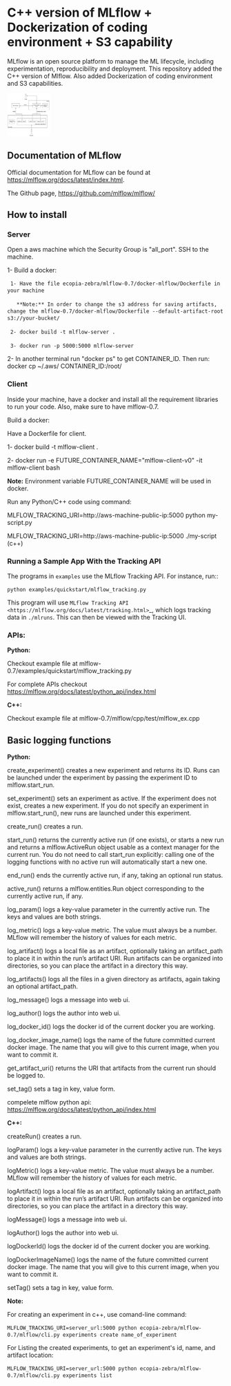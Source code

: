 # C++ version of MLflow + Dockerization of coding environment + S3 capability

MLflow is an open source platform to manage the ML lifecycle, including experimentation, reproducibility and deployment.
This repository added the C++ version of Mlflow. Also added Dockerization of coding environment and S3 capabilities. 


<img src="Architecture.png" alt="Architecture" width="100" height="100">


## Documentation of MLflow

Official documentation for MLflow can be found at https://mlflow.org/docs/latest/index.html.

The Github page, https://github.com/mlflow/mlflow/


## How to install

### Server

Open a aws machine which the Security Group is "all_port". SSH to the machine.

  1- Build a docker:
 
     1- Have the file ecopia-zebra/mlflow-0.7/docker-mlflow/Dockerfile in your machine
     
       **Note:** In order to change the s3 address for saving artifacts, change the mlflow-0.7/docker-mlflow/Dockerfile --default-artifact-root s3://your-bucket/
    
     2- docker build -t mlflow-server .
    
     3- docker run -p 5000:5000 mlflow-server

  2- In another terminal run "docker ps" to get CONTAINER_ID. Then run: docker cp  ~/.aws/  CONTAINER_ID:/root/
  

  

### Client

Inside your machine, have a docker and install all the requirement libraries to run your code. Also, make sure to have mlflow-0.7.

Build a docker:
  
  Have a Dockerfile for client.
  
  1- docker build -t mlflow-client .
  
  2- docker run -e FUTURE_CONTAINER_NAME="mlflow-client-v0" -it mlflow-client bash
  
  **Note:** Environment variable FUTURE_CONTAINER_NAME will be used in docker.

Run any Python/C++ code using command: 

  MLFLOW_TRACKING_URI=http://aws-machine-public-ip:5000 python my-script.py
 
  MLFLOW_TRACKING_URI=http://aws-machine-public-ip:5000 ./my-script (c++)


### Running a Sample App With the Tracking API

The programs in ``examples`` use the MLflow Tracking API. For instance, run::

    python examples/quickstart/mlflow_tracking.py

This program will use `MLflow Tracking API <https://mlflow.org/docs/latest/tracking.html>`_,
which logs tracking data in ``./mlruns``. This can then be viewed with the Tracking UI.


### APIs:

**Python:**

Checkout example file at mlflow-0.7/examples/quickstart/mlflow_tracking.py 

For complete APIs checkout https://mlflow.org/docs/latest/python_api/index.html

**C++:**

Checkout example file at mlflow-0.7/mlflow/cpp/test/mlflow_ex.cpp


## Basic logging functions

**Python:**

create_experiment() creates a new experiment and returns its ID. Runs can be launched under the experiment by passing the experiment ID to mlflow.start_run.

set_experiment() sets an experiment as active. If the experiment does not exist, creates a new experiment. If you do not specify an experiment in mlflow.start_run(), new runs are launched under this experiment.

create_run() creates a run.

start_run() returns the currently active run (if one exists), or starts a new run and returns a mlflow.ActiveRun object usable as a context manager for the current run. You do not need to call start_run explicitly: calling one of the logging functions with no active run will automatically start a new one.

end_run() ends the currently active run, if any, taking an optional run status.

active_run() returns a mlflow.entities.Run object corresponding to the currently active run, if any.

log_param() logs a key-value parameter in the currently active run. The keys and values are both strings.

log_metric() logs a key-value metric. The value must always be a number. MLflow will remember the history of values for each metric.

log_artifact() logs a local file as an artifact, optionally taking an artifact_path to place it in within the run’s artifact URI. Run artifacts can be organized into directories, so you can place the artifact in a directory this way.

log_artifacts() logs all the files in a given directory as artifacts, again taking an optional artifact_path.

log_message() logs a message into web ui.

log_author() logs the author into web ui.

log_docker_id() logs the docker id of the current docker you are working.

log_docker_image_name() logs the name of the future committed current docker image. The name that you will give to this current image, when you want to commit it. 

get_artifact_uri() returns the URI that artifacts from the current run should be logged to.

set_tag() sets a tag in key, value form.

compelete mlflow python api: https://mlflow.org/docs/latest/python_api/index.html


**C++:**

createRun() creates a run. 

logParam() logs a key-value parameter in the currently active run. The keys and values are both strings.

logMetric() logs a key-value metric. The value must always be a number. MLflow will remember the history of values for each metric.

logArtifact() logs a local file as an artifact, optionally taking an artifact_path to place it in within the run’s artifact URI. Run artifacts can be organized into directories, so you can place the artifact in a directory this way.

logMessage() logs a message into web ui.

logAuthor() logs the author into web ui.

logDockerId() logs the docker id of the current docker you are working.

logDockerImageName() logs the name of the future committed current docker image. The name that you will give to this current image, when you want to commit it.

setTag() sets a tag in key, value form.

**Note:** 
 
  For creating an experiment in c++, use comand-line command:

    MLFLOW_TRACKING_URI=server_url:5000 python ecopia-zebra/mlflow-0.7/mlflow/cli.py experiments create name_of_experiment 
  
  For Listing the created experiments, to get an experiment's id, name, and artifact location:
    
    MLFLOW_TRACKING_URI=server_url:5000 python ecopia-zebra/mlflow-0.7/mlflow/cli.py experiments list
    
